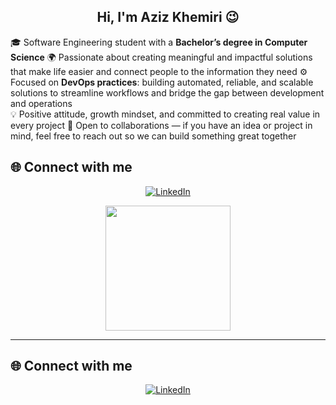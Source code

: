 <h2 align="center"> Hi, I'm Aziz Khemiri 😉 </h2>  

🎓 Software Engineering student with a **Bachelor’s degree in Computer Science**
🌍 Passionate about creating meaningful and impactful solutions that make life easier and connect people to the information they need
⚙️ Focused on **DevOps practices**: building automated, reliable, and scalable solutions to streamline workflows and bridge the gap between development and operations  
💡 Positive attitude, growth mindset, and committed to creating real value in every project
🤝 Open to collaborations — if you have an idea or project in mind, feel free to reach out so we can build something great together

## 🌐 Connect with me  
<p align="center">
  <a href="https://linkedin.com/in/azizkhemiri" target="_blank">
    <img src="https://img.shields.io/badge/LinkedIn-%231E77B5.svg?&style=for-the-badge&logo=linkedin&logoColor=white" alt="LinkedIn"/>
  </a>
</p>

<p align="center">
   <img src="https://github.com/thompsonemerson/thompsonemerson/raw/master/cover-thompson.png" height="200" target="_blanck"/>
</p>

---

## 🌐 Connect with me  
<p align="center">
  <a href="https://linkedin.com/in/azizkhemiri" target="_blank">
    <img src="https://img.shields.io/badge/LinkedIn-%231E77B5.svg?&style=for-the-badge&logo=linkedin&logoColor=white" alt="LinkedIn"/>
  </a>
</p>
